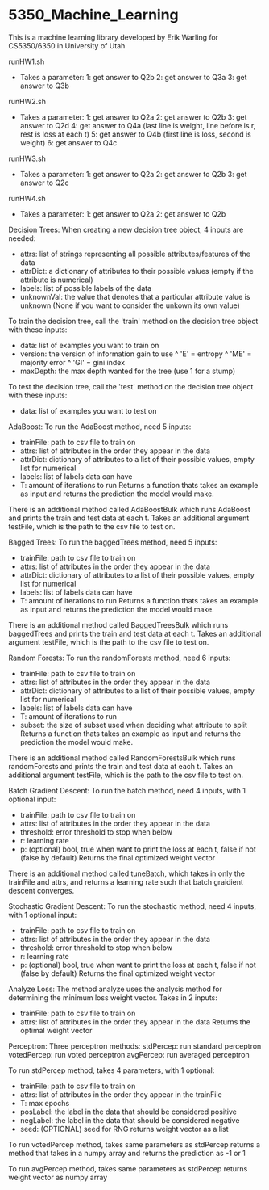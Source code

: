 # 5350_Machine_Learning
 This is a machine learning library developed by Erik Warling for CS5350/6350 in University of Utah
 
 runHW1.sh
 - Takes a parameter:
   1: get answer to Q2b
   2: get answer to Q3a
   3: get answer to Q3b

 runHW2.sh
 - Takes a parameter:
   1: get answer to Q2a
   2: get answer to Q2b
   3: get answer to Q2d
   4: get answer to Q4a (last line is weight, line before is r, rest is loss at each t)
   5: get answer to Q4b (first line is loss, second is weight)
   6: get answer to Q4c
 
 runHW3.sh
 - Takes a parameter:
   1: get answer to Q2a
   2: get answer to Q2b
   3: get answer to Q2c

 runHW4.sh
 - Takes a parameter:
   1: get answer to Q2a
   2: get answer to Q2b

 Decision Trees:
  When creating a new decision tree object, 4 inputs are needed:
   - attrs:      list of strings representing all possible attributes/features of the data
   - attrDict:   a dictionary of attributes to their possible values (empty if the attribute is numerical)
   - labels:     list of possible labels of the data
   - unknownVal: the value that denotes that a particular attribute value is unknown (None if you want to consider the unkown its own value)
 
  To train the decision tree, call the 'train' method on the decision tree object with these inputs:
   - data: list of examples you want to train on
   - version: the version of information gain to use
      ^ 'E' = entropy
      ^ 'ME' = majority error
      ^ 'GI' = gini index
   - maxDepth: the max depth wanted for the tree (use 1 for a stump)

  To test the decision tree, call the 'test' method on the decision tree object with these inputs:
   - data: list of examples you want to test on

 AdaBoost:
  To run the AdaBoost method, need 5 inputs:
  - trainFile: path to csv file to train on
  - attrs:     list of attributes in the order they appear in the data
  - attrDict:  dictionary of attributes to a list of their possible values, empty list for numerical
  - labels:    list of labels data can have
  - T:         amount of iterations to run
  Returns a function thats takes an example as input and returns the prediction the model would make.

  There is an additional method called AdaBoostBulk which runs AdaBoost and prints the train and test data at each t. Takes an additional argument testFile, which is the path to the csv file to test on.

 Bagged Trees:
  To run the baggedTrees method, need 5 inputs:
  - trainFile: path to csv file to train on
  - attrs:     list of attributes in the order they appear in the data
  - attrDict:  dictionary of attributes to a list of their possible values, empty list for numerical
  - labels:    list of labels data can have
  - T:         amount of iterations to run
  Returns a function thats takes an example as input and returns the prediction the model would make.
  
  There is an additional method called BaggedTreesBulk which runs baggedTrees and prints the train and test data at each t. Takes an additional argument testFile, which is the path to the csv file to test on.

 Random Forests:
  To run the randomForests method, need 6 inputs:
  - trainFile: path to csv file to train on
  - attrs:     list of attributes in the order they appear in the data
  - attrDict:  dictionary of attributes to a list of their possible values, empty list for numerical
  - labels:    list of labels data can have
  - T:         amount of iterations to run
  - subset:    the size of subset used when deciding what attribute to split
  Returns a function thats takes an example as input and returns the prediction the model would make.

  There is an additional method called RandomForestsBulk which runs randomForests and prints the train and test data at each t. Takes an additional argument testFile, which is the path to the csv file to test on.

 Batch Gradient Descent:
  To run the batch method, need 4 inputs, with 1 optional input:
  - trainFile: path to csv file to train on
  - attrs:     list of attributes in the order they appear in the data
  - threshold: error threshold to stop when below
  - r:         learning rate
  - p:         (optional) bool, true when want to print the loss at each t, false if not (false by default)
  Returns the final optimized weight vector
  
  There is an additional method called tuneBatch, which takes in only the trainFile and attrs, and returns a learning rate such that batch graidient descent converges.

 Stochastic Gradient Descent:
  To run the stochastic method, need 4 inputs, with 1 optional input:
  - trainFile: path to csv file to train on
  - attrs:     list of attributes in the order they appear in the data
  - threshold: error threshold to stop when below
  - r:         learning rate
  - p:         (optional) bool, true when want to print the loss at each t, false if not (false by default)
  Returns the final optimized weight vector

 Analyze Loss:
  The method analyze uses the analysis method for determining the minimum loss weight vector. Takes in 2 inputs:
  - trainFile: path to csv file to train on
  - attrs:     list of attributes in the order they appear in the data
  Returns the optimal weight vector

 Perceptron:
  Three perceptron methods:
   stdPercep: run standard perceptron
   votedPercep: run voted perceptron
   avgPercep: run averaged perceptron

  To run stdPercep method, takes 4 parameters, with 1 optional:
  - trainFile: path to csv file to train on
  - attrs:     list of attributes in the order they appear in the trainFile
  - T:         max epochs
  - posLabel:  the label in the data that should be considered positive
  - negLabel:  the label in the data that should be considered negative
  - seed:      (OPTIONAL) seed for RNG
  returns weight vector as a list

  To run votedPercep method, takes same parameters as stdPercep
  returns a method that takes in a numpy array and returns the prediction as -1 or 1

  To run avgPercep method, takes same parameters as stdPercep
  returns weight vector as numpy array